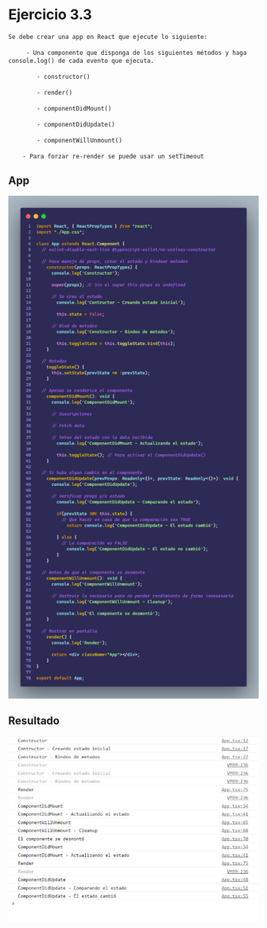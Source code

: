 # Ejercicio 3.3

````
Se debe crear una app en React que ejecute lo siguiente:

     - Una componente que disponga de los siguientes métodos y haga console.log() de cada evento que ejecuta.

        - constructor()

        - render()

        - componentDidMount()

        - componentDidUpdate()

        - componentWillUnmount()

    - Para forzar re-render se puede usar un setTimeout
````

## App

<img width='700px' src='./readme-media/resultado.png'/>

<br>

## Resultado

<img width='700px' src='./readme-media/logs.jpeg'/>